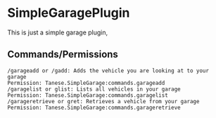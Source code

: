 # SimpleGaragePlugin
This is just a simple garage plugin,

## Commands/Permissions
```
/garageadd or /gadd: Adds the vehicle you are looking at to your garage
Permission: Tanese.SimpleGarage:commands.garageadd
/garagelist or glist: Lists all vehicles in your garage
Permission: Tanese.SimpleGarage:commands.garagelist
/garageretrieve or gret: Retrieves a vehicle from your garage
Permission: Tanese.SimpleGarage:commands.garageretrieve
```
